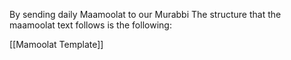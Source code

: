 By sending daily Maamoolat to our Murabbi The structure that the maamoolat text follows is the following:

[[Mamoolat Template]]